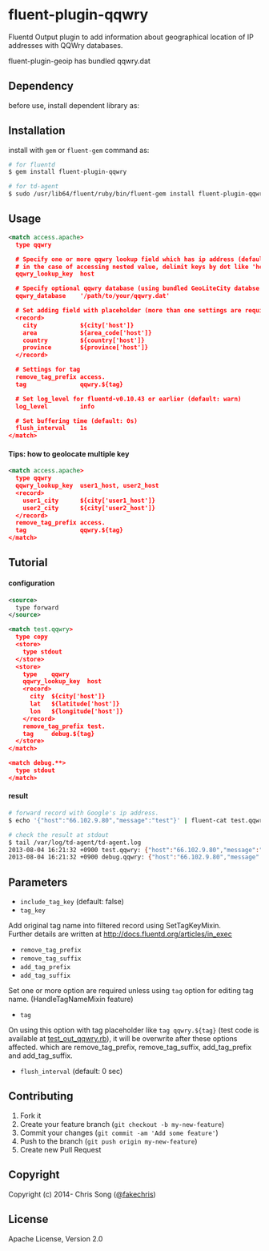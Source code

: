 # fluent-plugin-qqwry

Fluentd Output plugin to add information about geographical location of IP addresses with QQWry databases.

fluent-plugin-geoip has bundled qqwry.dat

## Dependency

before use, install dependent library as:

## Installation

install with `gem` or `fluent-gem` command as:

```bash
# for fluentd
$ gem install fluent-plugin-qqwry

# for td-agent
$ sudo /usr/lib64/fluent/ruby/bin/fluent-gem install fluent-plugin-qqwry
```

## Usage

```xml
<match access.apache>
  type qqwry

  # Specify one or more qqwry lookup field which has ip address (default: host)
  # in the case of accessing nested value, delimit keys by dot like 'host.ip'.
  qqwry_lookup_key  host

  # Specify optional qqwry database (using bundled GeoLiteCity databse by default)
  qqwry_database    '/path/to/your/qqwry.dat'

  # Set adding field with placeholder (more than one settings are required.)
  <record>
    city            ${city['host']}
    area            ${area_code['host']}
    country         ${country['host']}
    province        ${province['host']}
  </record>

  # Settings for tag
  remove_tag_prefix access.
  tag               qqwry.${tag}

  # Set log_level for fluentd-v0.10.43 or earlier (default: warn)
  log_level         info

  # Set buffering time (default: 0s)
  flush_interval    1s
</match>
```

#### Tips: how to geolocate multiple key

```xml
<match access.apache>
  type qqwry
  qqwry_lookup_key  user1_host, user2_host
  <record>
    user1_city      ${city['user1_host']}
    user2_city      ${city['user2_host']}
  </record>
  remove_tag_prefix access.
  tag               qqwry.${tag}
</match>
```

## Tutorial

#### configuration

```xml
<source>
  type forward
</source>

<match test.qqwry>
  type copy
  <store>
    type stdout
  </store>
  <store>
    type    qqwry
    qqwry_lookup_key  host
    <record>
      city  ${city['host']}
      lat   ${latitude['host']}
      lon   ${longitude['host']}
    </record>
    remove_tag_prefix test.
    tag     debug.${tag}
  </store>
</match>

<match debug.**>
  type stdout
</match>
```

#### result

```bash
# forward record with Google's ip address.
$ echo '{"host":"66.102.9.80","message":"test"}' | fluent-cat test.qqwry

# check the result at stdout
$ tail /var/log/td-agent/td-agent.log
2013-08-04 16:21:32 +0900 test.qqwry: {"host":"66.102.9.80","message":"test"}
2013-08-04 16:21:32 +0900 debug.qqwry: {"host":"66.102.9.80","message":"test","city":"Mountain View","lat":37.4192008972168,"lon":-122.05740356445312}
```

## Parameters

* `include_tag_key` (default: false)
* `tag_key`

Add original tag name into filtered record using SetTagKeyMixin.<br />
Further details are written at http://docs.fluentd.org/articles/in_exec

* `remove_tag_prefix`
* `remove_tag_suffix`
* `add_tag_prefix`
* `add_tag_suffix`

Set one or more option are required unless using `tag` option for editing tag name. (HandleTagNameMixin feature)

* `tag`

On using this option with tag placeholder like `tag qqwry.${tag}` (test code is available at [test_out_qqwry.rb](https://github.com/y-ken/fluent-plugin-geoip/blob/master/test/plugin/test_out_geoip.rb)), it will be overwrite after these options affected. which are remove_tag_prefix, remove_tag_suffix, add_tag_prefix and add_tag_suffix.

* `flush_interval` (default: 0 sec)

## Contributing

1. Fork it
2. Create your feature branch (`git checkout -b my-new-feature`)
3. Commit your changes (`git commit -am 'Add some feature'`)
4. Push to the branch (`git push origin my-new-feature`)
5. Create new Pull Request

## Copyright

Copyright (c) 2014- Chris Song ([@fakechris](http://weibo.com/songchris))

## License

Apache License, Version 2.0
